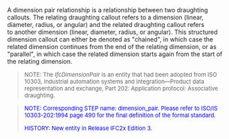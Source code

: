 A dimension pair relationship is a relationship between two draughting callouts. The relating draughting callout refers to a dimension (linear, diameter, radius, or angular) and the related draughting callout refers to&nbsp;another dimension (linear, diameter, radius, or angular). This structured dimension callout can either be denoted as "chained", in which case the related dimension continues from the end of the relating dimension, or as "parallel", in which case the related dimension starts again from the start of the relating dimension.

> <font size="-1">NOTE: The <i>IfcDimensionPair</i>
is an entity that had been adopted from ISO 10303, Industrial
automation systems and integration&mdash;Product data
representation and exchange, Part 202: Application protocol:
Associative draughting.</font>
> 


> <font color="#0000ff" size="-1"> NOTE:
Corresponding STEP name: dimension_pair. Please refer
to ISO/IS 10303-202:1994 page 490 for the final definition of the
formal standard. </font>
> 
> <font size="-1"><font color="#0000ff">HISTORY:
New entity in Release IFC2x Edition 3.</font> </font>
>